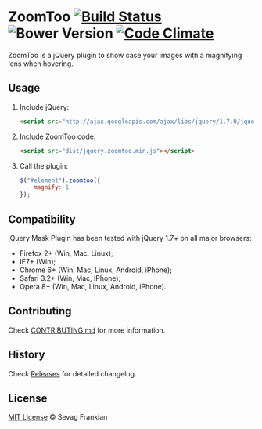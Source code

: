 # ZoomToo [![Build Status](https://secure.travis-ci.org/sevagf/zoomtoo.svg?branch=master)](https://travis-ci.org/sevagf/zoomtoo) ![Bower Version](https://badge.fury.io/bo/jquery-boilerplate.svg) [![Code Climate](https://codeclimate.com/github/sevagf/zoomtoo/badges/gpa.svg)](https://codeclimate.com/github/sevagf/zoomtoo)

ZoomToo is a jQuery plugin to show case your images with a magnifying lens when hovering.

## Usage

1. Include jQuery:

	```html
	<script src="http://ajax.googleapis.com/ajax/libs/jquery/1.7.0/jquery.min.js"></script>
	```

2. Include ZoomToo code:

	```html
	<script src="dist/jquery.zoomtoo.min.js"></script>
	```

3. Call the plugin:

	```javascript
	$("#element").zoomtoo({
		magnify: 1
	});
	```

## Compatibility

jQuery Mask Plugin has been tested with jQuery 1.7+ on all major browsers:

 * Firefox 2+ (Win, Mac, Linux);
 * IE7+ (Win);
 * Chrome 6+ (Win, Mac, Linux, Android, iPhone);
 * Safari 3.2+ (Win, Mac, iPhone);
 * Opera 8+ (Win, Mac, Linux, Android, iPhone).

## Contributing

Check [CONTRIBUTING.md](https://github.com/sevagf/zoomtoo/blob/master/CONTRIBUTING.md) for more information.

## History

Check [Releases](https://github.com/sevagf/zoomtoo/releases) for detailed changelog.

## License

[MIT License](http://sevagf.mit-license.org/) © Sevag Frankian
